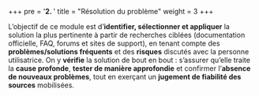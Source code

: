 +++
pre = '<b>2. </b>'
title = "Résolution du problème"
weight = 3
+++

<!-- 1 - Recherche de la solution
●	Recherche de différentes solutions disponibles sur les forums et les sites de support
●	Problèmes fréquents et solutions fréquentes
●	Déterminer les risques et les dérapages possibles avec la personne utilisatrice
1. Vérification de la solution
●	S’assurer que la solution s’attaque à la cause profonde, et non seulement aux symptômes
●	Jugement de la fiabilité des sources utilisé (cours sécurité informatique)
●	Tester de manière approfondie pour s’assurer que le problème est résolu
●	Vérifier si le système fonctionne comme prévu sans nouveaux problèmes -->

L’objectif de ce module est d’**identifier, sélectionner et appliquer** la solution la plus pertinente à partir de recherches ciblées (documentation officielle, FAQ, forums et sites de support), en tenant compte des **problèmes/solutions fréquents** et des **risques** discutés avec la personne utilisatrice. On y **vérifie** la solution de bout en bout : s’assurer qu’elle traite la **cause profonde**, **tester de manière approfondie** et confirmer l’**absence de nouveaux problèmes**, tout en exerçant un **jugement de fiabilité des sources** mobilisées.


